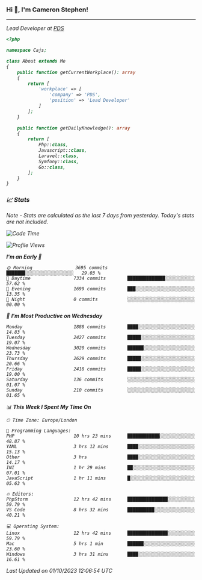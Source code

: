 ### Hi 👋, I'm Cameron Stephen!
<hr>
<p><em>Lead Developer at <a href="https://prindatasolutions.co.uk">PDS</a></p>


```php
<?php

namespace Cajs;

class About extends Me
{
    public function getCurrentWorkplace(): array
    {
        return [
            'workplace' => [
                'company' => 'PDS',
                'position' => 'Lead Developer'
            ]
        ];
    }

    public function getDailyKnowledge(): array
    {
        return [
            Php::class,
            Javascript::class,
            Laravel::class,
            Symfony::class,
            Go::class,
        ];
    }
}
```

### 📈 Stats
<p><em>Note - Stats are calculated as the last 7 days from yesterday. Today's stats are not included.</em></p>


<!--START_SECTION:waka-->
![Code Time](http://img.shields.io/badge/Code%20Time-3%2C562%20hrs%2039%20mins-blue)

![Profile Views](http://img.shields.io/badge/Profile%20Views-0-blue)

**I'm an Early 🐤** 

```text
🌞 Morning                3695 commits        ███████░░░░░░░░░░░░░░░░░░   29.03 % 
🌆 Daytime                7334 commits        ██████████████░░░░░░░░░░░   57.62 % 
🌃 Evening                1699 commits        ███░░░░░░░░░░░░░░░░░░░░░░   13.35 % 
🌙 Night                  0 commits           ░░░░░░░░░░░░░░░░░░░░░░░░░   00.00 % 
```
📅 **I'm Most Productive on Wednesday** 

```text
Monday                   1888 commits        ████░░░░░░░░░░░░░░░░░░░░░   14.83 % 
Tuesday                  2427 commits        █████░░░░░░░░░░░░░░░░░░░░   19.07 % 
Wednesday                3020 commits        ██████░░░░░░░░░░░░░░░░░░░   23.73 % 
Thursday                 2629 commits        █████░░░░░░░░░░░░░░░░░░░░   20.66 % 
Friday                   2418 commits        █████░░░░░░░░░░░░░░░░░░░░   19.00 % 
Saturday                 136 commits         ░░░░░░░░░░░░░░░░░░░░░░░░░   01.07 % 
Sunday                   210 commits         ░░░░░░░░░░░░░░░░░░░░░░░░░   01.65 % 
```


📊 **This Week I Spent My Time On** 

```text
🕑︎ Time Zone: Europe/London

💬 Programming Languages: 
PHP                      10 hrs 23 mins      ████████████░░░░░░░░░░░░░   48.87 % 
YAML                     3 hrs 12 mins       ████░░░░░░░░░░░░░░░░░░░░░   15.13 % 
Other                    3 hrs               ████░░░░░░░░░░░░░░░░░░░░░   14.17 % 
INI                      1 hr 29 mins        ██░░░░░░░░░░░░░░░░░░░░░░░   07.01 % 
JavaScript               1 hr 11 mins        █░░░░░░░░░░░░░░░░░░░░░░░░   05.63 % 

🔥 Editors: 
PhpStorm                 12 hrs 42 mins      ███████████████░░░░░░░░░░   59.79 % 
VS Code                  8 hrs 32 mins       ██████████░░░░░░░░░░░░░░░   40.21 % 

💻 Operating System: 
Linux                    12 hrs 42 mins      ███████████████░░░░░░░░░░   59.79 % 
Mac                      5 hrs 1 min         ██████░░░░░░░░░░░░░░░░░░░   23.60 % 
Windows                  3 hrs 31 mins       ████░░░░░░░░░░░░░░░░░░░░░   16.61 % 
```


 Last Updated on 01/10/2023 12:06:54 UTC
<!--END_SECTION:waka-->
